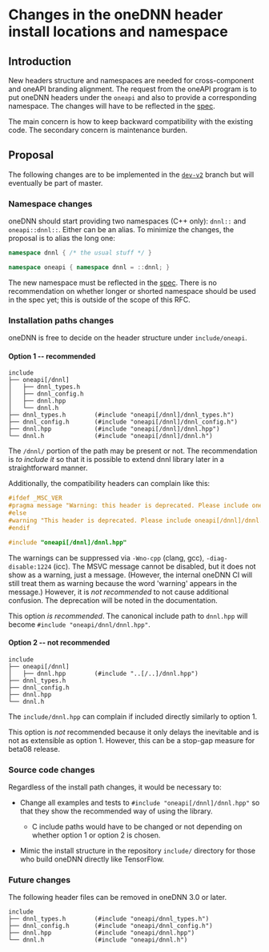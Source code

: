 # Changes in the oneDNN header install locations and namespace

## Introduction

New headers structure and namespaces are needed for cross-component and oneAPI
branding alignment. The request from the oneAPI program is to put oneDNN
headers under the `oneapi` and also to provide a corresponding namespace. The
changes will have to be reflected in the
[spec](https://github.com/oneapi-src/oneAPI-spec/tree/master/source/elements/oneDNN).

The main concern is how to keep backward compatibility with the existing code.
The secondary concern is maintenance burden.

## Proposal

The following changes are to be implemented in the
[`dev-v2`](https://github.com/oneapi-src/onednn/tree/dev-v2) branch but will
eventually be part of master.

### Namespace changes

oneDNN should start providing two namespaces (C++ only): `dnnl::` and
`oneapi::dnnl::`. Either can be an alias. To minimize the changes, the
proposal is to alias the long one:

```c++
namespace dnnl { /* the usual stuff */ }

namespace oneapi { namespace dnnl = ::dnnl; }
```

The new namespace must be reflected in the
[spec](https://github.com/oneapi-src/oneAPI-spec/tree/master/source/elements/oneDNN).
There is no recommendation on whether longer or shorted namespace should be
used in the spec yet; this is outside of the scope of this RFC.

### Installation paths changes

oneDNN is free to decide on the header structure under `include/oneapi`.

#### Option 1 -- recommended

```
include
├── oneapi[/dnnl]
│   ├── dnnl_types.h
│   ├── dnnl_config.h
│   ├── dnnl.hpp
│   └── dnnl.h
├── dnnl_types.h        (#include "oneapi[/dnnl]/dnnl_types.h")
├── dnnl_config.h       (#include "oneapi[/dnnl]/dnnl_config.h")
├── dnnl.hpp            (#include "oneapi[/dnnl]/dnnl.hpp")
└── dnnl.h              (#include "oneapi[/dnnl]/dnnl.h")
```

The `/dnnl/` portion of the path may be present or not. The recommendation is
*to include it* so that it is possible to extend dnnl library later in a
straightforward manner.

Additionally, the compatibility headers can complain like this:

```c++
#ifdef _MSC_VER
#pragma message "Warning: this header is deprecated. Please include oneapi[/dnnl]/dnnl.hpp instead"
#else
#warning "This header is deprecated. Please include oneapi[/dnnl]/dnnl.hpp instead"
#endif

#include "oneapi[/dnnl]/dnnl.hpp"
```

The warnings can be suppressed via `-Wno-cpp` (clang, gcc),
`-diag-disable:1224` (icc). The MSVC message cannot be disabled, but it does
not show as a warning, just a message. (However, the internal oneDNN CI will
still treat them as warning because the word 'warning' appears in the
message.) However, it is *not recommended* to not cause additional confusion.
The deprecation will be noted in the documentation.

This option *is recommended*. The canonical include path to `dnnl.hpp` will
become `#include "oneapi/dnnl/dnnl.hpp"`.

#### Option 2 -- not recommended

```
include
├── oneapi[/dnnl]
│   ├── dnnl.hpp        (#include "..[/..]/dnnl.hpp")
├── dnnl_types.h
├── dnnl_config.h
├── dnnl.hpp
└── dnnl.h
```

The `include/dnnl.hpp` can complain if included directly similarly to option 1.

This option is *not* recommended because it only delays the inevitable and is
not as extensible as option 1. However, this can be a stop-gap measure for
beta08 release.

### Source code changes

Regardless of the install path changes, it would be necessary to:

- Change all examples and tests to `#include "oneapi[/dnnl]/dnnl.hpp"` so that
  they show the recommended way of using the library.

  * C include paths would have to be changed or not depending on whether
    option 1 or option 2 is chosen.

- Mimic the install structure in the repository `include/` directory for those
  who build oneDNN directly like TensorFlow.

### Future changes
The following header files can be removed in oneDNN 3.0 or later.

```
include
├── dnnl_types.h        (#include "oneapi/dnnl_types.h")
├── dnnl_config.h       (#include "oneapi/dnnl_config.h")
├── dnnl.hpp            (#include "oneapi/dnnl.hpp")
└── dnnl.h              (#include "oneapi/dnnl.h")
```

